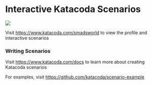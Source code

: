 # Interactive Katacoda Scenarios

[![](http://shields.katacoda.com/katacoda/smadsworld/count.svg)](https://www.katacoda.com/smadsworld "Get your profile on Katacoda.com")

Visit https://www.katacoda.com/smadsworld to view the profile and interactive scenarios

### Writing Scenarios
Visit https://www.katacoda.com/docs to learn more about creating Katacoda scenarios

For examples, visit https://github.com/katacoda/scenario-example
